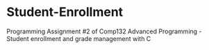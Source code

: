 # Student-Enrollment
Programming Assignment #2 of Comp132 Advanced Programming - Student enrollment and grade management with C
